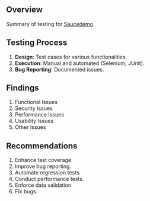 

## Overview
Summary of testing for [Saucedemo](https://www.saucedemo.com/).

## Testing Process
1. **Design**: Test cases for various functionalities.
2. **Execution**: Manual and automated (Selenium, JUnit).
3. **Bug Reporting**: Documented issues.

## Findings
1.  Functional Issues
2.  Security Issues
3. Performance Issues
4. Usability Issues
5. Other Issues


## Recommendations
1. Enhance test coverage.
2. Improve bug reporting.
3. Automate regression tests.
4. Conduct performance tests.
5. Enforce data validation.
6. Fix bugs.



